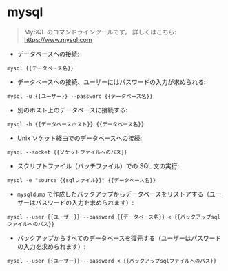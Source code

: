 # mysql

> MySQL のコマンドラインツールです。
> 詳しくはこちら: <https://www.mysql.com>

- データベースへの接続:

`mysql {{データベース名}}`

- データベースへの接続、ユーザーにはパスワードの入力が求められる:

`mysql -u {{ユーザー}} --password {{データベース名}}`

- 別のホスト上のデータベースに接続する:

`mysql -h {{データベースホスト}} {{データベース名}}`

- Unix ソケット経由でのデータベースへの接続:

`mysql --socket {{ソケットファイルへのパス}}`

- スクリプトファイル（バッチファイル）での SQL 文の実行:

`mysql -e "source {{sqlファイル}}" {{データベース名}}`

- `mysqldump` で作成したバックアップからデータベースをリストアする（ユーザーはパスワードの入力を求められます）:

`mysql --user {{ユーザー}} --password {{データベース名}} < {{バックアップsqlファイルへのパス}}`

- バックアップからすべてのデータベースを復元する（ユーザーはパスワードの入力を求められます）:

`mysql --user {{ユーザー}} --password < {{バックアップsqlファイルへのパス}}`
